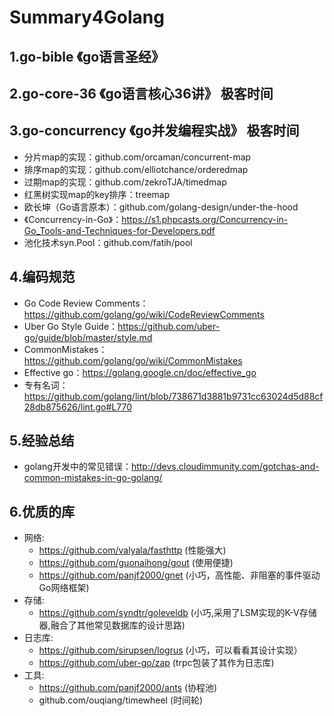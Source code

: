 # Summary4Golang

## 1.go-bible 《go语言圣经》

## 2.go-core-36 《go语言核心36讲》 极客时间

## 3.go-concurrency 《go并发编程实战》 极客时间

- 分片map的实现：github.com/orcaman/concurrent-map
- 排序map的实现：github.com/elliotchance/orderedmap
- 过期map的实现：github.com/zekroTJA/timedmap
- 红黑树实现map的key排序：treemap
- 欧长坤（Go语言原本）：github.com/golang-design/under-the-hood
- 《Concurrency-in-Go》：https://s1.phpcasts.org/Concurrency-in-Go_Tools-and-Techniques-for-Developers.pdf
- 池化技术syn.Pool：github.com/fatih/pool

## 4.编码规范
- Go Code Review Comments：https://github.com/golang/go/wiki/CodeReviewComments
- Uber Go Style Guide：https://github.com/uber-go/guide/blob/master/style.md
- CommonMistakes：https://github.com/golang/go/wiki/CommonMistakes
- Effective go：https://golang.google.cn/doc/effective_go
- 专有名词：https://github.com/golang/lint/blob/738671d3881b9731cc63024d5d88cf28db875626/lint.go#L770

## 5.经验总结
- golang开发中的常见错误：http://devs.cloudimmunity.com/gotchas-and-common-mistakes-in-go-golang/

## 6.优质的库
- 网络:
  - https://github.com/valyala/fasthttp (性能强大)
  - https://github.com/guonaihong/gout (使用便捷)
  - https://github.com/panjf2000/gnet (小巧，高性能、非阻塞的事件驱动Go网络框架)
- 存储:
  - https://github.com/syndtr/goleveldb (小巧,采用了LSM实现的K-V存储器,融合了其他常见数据库的设计思路)
- 日志库:
  - https://github.com/sirupsen/logrus (小巧，可以看看其设计实现）
  - https://github.com/uber-go/zap (trpc包装了其作为日志库)
- 工具:
  - https://github.com/panjf2000/ants (协程池)
  - github.com/ouqiang/timewheel (时间轮)
